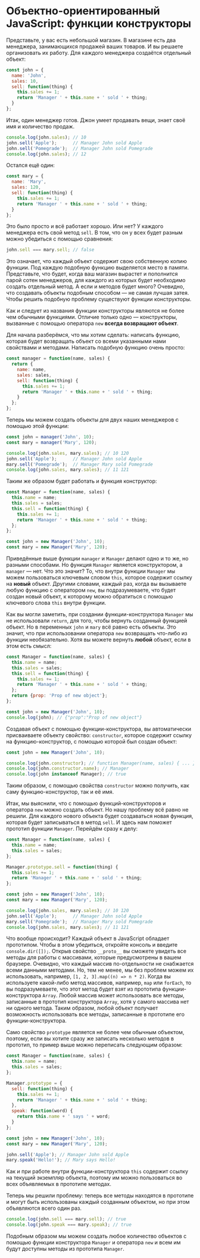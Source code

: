 # Объектно-ориентированный JavaScript: функции конструкторы

Представьте, у вас есть небольшой магазин. В магазине есть два менеджера, занимающихся продажей ваших товаров. И вы решаете организовать их работу. Для каждого менеджера создаётся отдельный объект:
```javascript
const john = {
  name: 'John',
  sales: 10,
  sell: function(thing) {
    this.sales += 1;
    return 'Manager ' + this.name + ' sold ' + thing;
  }
};
```

Итак, один менеджер готов. Джон умеет продавать вещи, знает своё имя и количество продаж.
```javascript
console.log(john.sales); // 10
john.sell('Apple');      // Manager John sold Apple
john.sell('Pomegrade');  // Manager John sold Pomegrade
console.log(john.sales); // 12
```

Остался ещё один:
```javascript
const mary = {
  name: 'Mary',
  sales: 120,
  sell: function(thing) {
    this.sales += 1;
    return 'Manager ' + this.name + ' sold ' + thing;
  }
};
```

Это было просто и всё работает хорошо. Или нет? У каждого менеджера есть свой метод `sell`. В том, что он у всех будет разным можно убедиться с помощью сравнения:
```javascript
john.sell === mary.sell; // false
```

Это означает, что каждый объект содержит свою собственную копию функции. Под каждую подобную функцию выделяется место в памяти. Представьте, что будет, когда ваш магазин вырастет и пополнится парой сотен менеджеров, для каждого из которых будет необходимо создать отдельный метод. А если и методов будет много? Очевидно, что создавать объекты подобным способом — не самая лучшая затея. Чтобы решить подобную проблему существуют функции конструкторы. 

Как и следует из названия функции конструкторы являются не более чем обычными функциями. Отличие только одно — конструкторы, вызванные с помощью оператора `new` **всегда возвращают объект**. 

Для начала разберёмся, что мы хотим сделать: написать функцию, которая будет возвращать объект со всеми указанными нами свойствами и методами. Написать подобную функцию очень просто:
```javascript
const manager = function(name, sales) {
  return {
    name: name,
    sales: sales,
    sell: function(thing) {
      this.sales += 1;
      return 'Manager ' + this.name + ' sold ' + thing; 
    }
  };
};
```

Теперь мы можем создать объекты для двух наших менеджеров с помощью этой функции:
```javascript
const john = manager('John', 10);
const mary = manager('Mary', 120);

console.log(john.sales, mary.sales); // 10 120
john.sell('Apple');      // Manager John sold Apple
mary.sell('Pomegrade');  // Manager Mary sold Pomegrade
console.log(john.sales, mary.sales); // 11 121
```

Таким же образом будет работать и функция конструктор:
```javascript
const Manager = function(name, sales) {
  this.name = name;
  this.sales = sales;
  this.sell = function(thing) {
    this.sales += 1;
    return 'Manager ' + this.name + ' sold ' + thing;
  };
};

const john = new Manager('John', 10);
const mary = new Manager('Mary', 120);
```

Приведённые выше функции `manager` и `Manager` делают одно и то же, но разными способами. Но функция `Manager` является конструктором, а `manager` — нет. Что это значит? То, что внутри функции `Manager` мы можем пользоваться ключевым словом `this`, которое содержит ссылку на **новый** объект. Другими словами, каждый раз, когда вы вызываете любую функцию с оператором `new`, вы подразумеваете, что будет создан новый объект, к которому можно обратиться с помощью ключевого слова `this` внутри функции. 

Как вы могли заметить, при создании функции-конструктора `Manager` мы не использовали `return`, для того, чтобы вернуть созданный функцией объект. Но в переменных `john` и `mary` всё равно есть объекты. Это значит, что при использовании оператора `new` возвращать что-либо из функции необязательно. Хотя вы можете вернуть **любой** объект, если в этом есть смысл:
```javascript
const Manager = function(name, sales) {
  this.name = name;
  this.sales = sales;
  this.sell = function(thing) {
    this.sales += 1;
    return 'Manager ' + this.name + ' sold ' + thing;
  };
  return {prop: 'Prop of new object'};
};

const john = new Manager('John', 10);
console.log(john); // {"prop":"Prop of new object"}
```

Создавая объект с помощью функции-конструктора, вы автоматически присваиваете объекту свойство: `constructor`, которое содержит ссылку на функцию-конструктор, с помощью которой был создан объект:
```javascript
const john = new Manager('John', 10);

console.log(john.constructor); // function Manager(name, sales) { ... };
console.log(john.constructor.name); // Manager
console.log(john instanceof Manager); // true
```

Таким образом, с помощью свойства `constructor` можно получить, как саму функцию-конструктор, так и её имя. 

Итак, мы выяснили, что с помощью функций-конструкторов и оператора `new` можно создать объект. Но нашу проблему всё равно не решили. Для каждого нового объекта будет создаваться новая функция, которая будет записываться в метод `sell`. И здесь нам поможет прототип функции `Manager`. Перейдём сразу к делу:
```javascript
const Manager = function(name, sales) {
  this.name = name;
  this.sales = sales;
};

Manager.prototype.sell = function(thing) {
  this.sales += 1;
  return 'Manager ' + this.name + ' sold ' + thing;
};

const john = new Manager('John', 10);
const mary = new Manager('Mary', 120);

console.log(john.sales, mary.sales); // 10 120
john.sell('Apple');      // Manager John sold Apple
mary.sell('Pomegrade');  // Manager Mary sold Pomegrade
console.log(john.sales, mary.sales); // 11 121
```

Что вообще происходит? Каждый объект в JavaScript обладает прототипом. Чтобы в этом убедиться, откройте консоль и введите `console.dir([]);`. Открыв свойство `__proto__` вы сможете увидеть все методы для работы с массивами, которые предусмотрены в вашем браузере. Очевидно, что каждый массив по-отдельности не снабжается всеми данными методами. Но, тем не менее, мы без проблем можем их использовать, например, `[1, 2, 3].map((n) => n * 2)`. Когда вы используете какой-либо метод массивов, например, `map` или `forEach`, то вы подразумеваете, что этот метод будет взят из прототипа функции-конструктора `Array`. Любой массив может использовать все методы, записанные в прототип конструктора `Array`, хотя у самого массива нет ни одного метода. Таким образом, любой объект получает возможность использовать все методы, записанные в прототипе его функции-конструктора. 

Само свойство `prototype` является не более чем обычным объектом, поэтому, если вы хотите сразу же записать несколько методов в прототип, то пример выше можно переписать следующим образом:
```javascript
const Manager = function(name, sales) {
  this.name = name;
  this.sales = sales;
};

Manager.prototype = {
  sell: function(thing) {
    this.sales += 1;
    return 'Manager ' + this.name + ' sold ' + thing;
  },
  speak: function(word) {
    return this.name + ' says ' + word;
  }
};

const john = new Manager('John', 10);
const mary = new Manager('Mary', 120);

john.sell('Apple'); // Manager John sold Apple
mary.speak('Hello!'); // Mary says Hello!
```

Как и при работе внутри функции-конструктора `this` содержит ссылку на текущий экземпляр объекта, поэтому им можно пользоваться во всех объявляемых в прототипе методах.

Теперь мы решили проблему: теперь все методы находятся в прототипе и могут быть использованы каждый созданным объектом, но при этом объявляются всего один раз.
```javascript
console.log(john.sell === mary.sell); // true
console.log(john.speak === mary.speak); // true
```

Подобным образом мы можем создать любое количество объектов с помощью функции конструктора `Manager` и оператора `new` и всем им будут доступны методы из прототипа `Manager`.